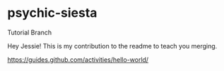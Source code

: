 # psychic-siesta

Tutorial Branch

Hey Jessie! This is my contribution to the readme to teach you merging.

https://guides.github.com/activities/hello-world/
